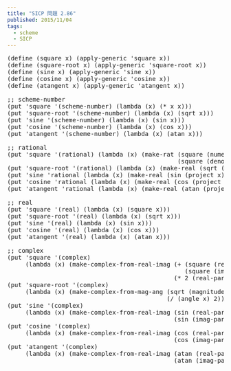 ```yaml
---
title: "SICP 問題 2.86"
published: 2015/11/04
tags:
  - scheme
  - SICP
---
```



<pre class="code lang-scheme" data-lang="scheme" data-unlink><span class="synSpecial">(</span><span class="synStatement">define</span> <span class="synSpecial">(</span>square x<span class="synSpecial">)</span> <span class="synSpecial">(</span>apply-generic <span class="synSpecial">'</span>square x<span class="synSpecial">))</span>
<span class="synSpecial">(</span><span class="synStatement">define</span> <span class="synSpecial">(</span>square-root x<span class="synSpecial">)</span> <span class="synSpecial">(</span>apply-generic <span class="synSpecial">'</span>square-root x<span class="synSpecial">))</span>
<span class="synSpecial">(</span><span class="synStatement">define</span> <span class="synSpecial">(</span>sine x<span class="synSpecial">)</span> <span class="synSpecial">(</span>apply-generic <span class="synSpecial">'</span>sine x<span class="synSpecial">))</span>
<span class="synSpecial">(</span><span class="synStatement">define</span> <span class="synSpecial">(</span>cosine x<span class="synSpecial">)</span> <span class="synSpecial">(</span>apply-generic <span class="synSpecial">'</span>cosine x<span class="synSpecial">))</span>
<span class="synSpecial">(</span><span class="synStatement">define</span> <span class="synSpecial">(</span>atangent x<span class="synSpecial">)</span> <span class="synSpecial">(</span>apply-generic <span class="synSpecial">'</span>atangent x<span class="synSpecial">))</span>

<span class="synComment">;; scheme-number</span>
<span class="synSpecial">(</span>put <span class="synSpecial">'</span>square <span class="synSpecial">'(</span>scheme-number<span class="synSpecial">)</span> <span class="synSpecial">(</span><span class="synStatement">lambda</span> <span class="synSpecial">(</span>x<span class="synSpecial">)</span> <span class="synSpecial">(</span><span class="synIdentifier">*</span> x x<span class="synSpecial">)))</span>
<span class="synSpecial">(</span>put <span class="synSpecial">'</span>square-root <span class="synSpecial">'(</span>scheme-number<span class="synSpecial">)</span> <span class="synSpecial">(</span><span class="synStatement">lambda</span> <span class="synSpecial">(</span>x<span class="synSpecial">)</span> <span class="synSpecial">(</span><span class="synIdentifier">sqrt</span> x<span class="synSpecial">)))</span>
<span class="synSpecial">(</span>put <span class="synSpecial">'</span>sine <span class="synSpecial">'(</span>scheme-number<span class="synSpecial">)</span> <span class="synSpecial">(</span><span class="synStatement">lambda</span> <span class="synSpecial">(</span>x<span class="synSpecial">)</span> <span class="synSpecial">(</span><span class="synIdentifier">sin</span> x<span class="synSpecial">)))</span>
<span class="synSpecial">(</span>put <span class="synSpecial">'</span>cosine <span class="synSpecial">'(</span>scheme-number<span class="synSpecial">)</span> <span class="synSpecial">(</span><span class="synStatement">lambda</span> <span class="synSpecial">(</span>x<span class="synSpecial">)</span> <span class="synSpecial">(</span><span class="synIdentifier">cos</span> x<span class="synSpecial">)))</span>
<span class="synSpecial">(</span>put <span class="synSpecial">'</span>atangent <span class="synSpecial">'(</span>scheme-number<span class="synSpecial">)</span> <span class="synSpecial">(</span><span class="synStatement">lambda</span> <span class="synSpecial">(</span>x<span class="synSpecial">)</span> <span class="synSpecial">(</span><span class="synIdentifier">atan</span> x<span class="synSpecial">)))</span>

<span class="synComment">;; rational</span>
<span class="synSpecial">(</span>put <span class="synSpecial">'</span>square <span class="synSpecial">'(</span>rational<span class="synSpecial">)</span> <span class="synSpecial">(</span><span class="synStatement">lambda</span> <span class="synSpecial">(</span>x<span class="synSpecial">)</span> <span class="synSpecial">(</span>make-rat <span class="synSpecial">(</span>square <span class="synSpecial">(</span>numer x<span class="synSpecial">))</span>
                                               <span class="synSpecial">(</span>square <span class="synSpecial">(</span>denom x<span class="synSpecial">)))))</span>
<span class="synSpecial">(</span>put <span class="synSpecial">'</span>square-root <span class="synSpecial">'(</span>rational<span class="synSpecial">)</span> <span class="synSpecial">(</span><span class="synStatement">lambda</span> <span class="synSpecial">(</span>x<span class="synSpecial">)</span> <span class="synSpecial">(</span>make-real <span class="synSpecial">(</span><span class="synIdentifier">sqrt</span> <span class="synSpecial">(</span>project x<span class="synSpecial">)))))</span>
<span class="synSpecial">(</span>put <span class="synSpecial">'</span>sine <span class="synSpecial">'</span>rational <span class="synSpecial">(</span><span class="synStatement">lambda</span> <span class="synSpecial">(</span>x<span class="synSpecial">)</span> <span class="synSpecial">(</span>make-real <span class="synSpecial">(</span><span class="synIdentifier">sin</span> <span class="synSpecial">(</span>project x<span class="synSpecial">)))))</span> <span class="synComment">;;real</span>
<span class="synSpecial">(</span>put <span class="synSpecial">'</span>cosine <span class="synSpecial">'</span>rational <span class="synSpecial">(</span><span class="synStatement">lambda</span> <span class="synSpecial">(</span>x<span class="synSpecial">)</span> <span class="synSpecial">(</span>make-real <span class="synSpecial">(</span><span class="synIdentifier">cos</span> <span class="synSpecial">(</span>project x<span class="synSpecial">)))))</span> <span class="synComment">;;real</span>
<span class="synSpecial">(</span>put <span class="synSpecial">'</span>atangent <span class="synSpecial">'</span>rational <span class="synSpecial">(</span><span class="synStatement">lambda</span> <span class="synSpecial">(</span>x<span class="synSpecial">)</span> <span class="synSpecial">(</span>make-real <span class="synSpecial">(</span><span class="synIdentifier">atan</span> <span class="synSpecial">(</span>project x<span class="synSpecial">)))))</span> <span class="synComment">;;real</span>

<span class="synComment">;; real</span>
<span class="synSpecial">(</span>put <span class="synSpecial">'</span>square <span class="synSpecial">'(</span>real<span class="synSpecial">)</span> <span class="synSpecial">(</span><span class="synStatement">lambda</span> <span class="synSpecial">(</span>x<span class="synSpecial">)</span> <span class="synSpecial">(</span>square x<span class="synSpecial">)))</span>
<span class="synSpecial">(</span>put <span class="synSpecial">'</span>square-root <span class="synSpecial">'(</span>real<span class="synSpecial">)</span> <span class="synSpecial">(</span><span class="synStatement">lambda</span> <span class="synSpecial">(</span>x<span class="synSpecial">)</span> <span class="synSpecial">(</span><span class="synIdentifier">sqrt</span> x<span class="synSpecial">)))</span>
<span class="synSpecial">(</span>put <span class="synSpecial">'</span>sine <span class="synSpecial">'(</span>real<span class="synSpecial">)</span> <span class="synSpecial">(</span><span class="synStatement">lambda</span> <span class="synSpecial">(</span>x<span class="synSpecial">)</span> <span class="synSpecial">(</span><span class="synIdentifier">sin</span> x<span class="synSpecial">)))</span>
<span class="synSpecial">(</span>put <span class="synSpecial">'</span>cosine <span class="synSpecial">'(</span>real<span class="synSpecial">)</span> <span class="synSpecial">(</span><span class="synStatement">lambda</span> <span class="synSpecial">(</span>x<span class="synSpecial">)</span> <span class="synSpecial">(</span><span class="synIdentifier">cos</span> x<span class="synSpecial">)))</span>
<span class="synSpecial">(</span>put <span class="synSpecial">'</span>atangent <span class="synSpecial">'(</span>real<span class="synSpecial">)</span> <span class="synSpecial">(</span><span class="synStatement">lambda</span> <span class="synSpecial">(</span>x<span class="synSpecial">)</span> <span class="synSpecial">(</span><span class="synIdentifier">atan</span> x<span class="synSpecial">)))</span>

<span class="synComment">;; complex</span>
<span class="synSpecial">(</span>put <span class="synSpecial">'</span>square <span class="synSpecial">'(</span>complex<span class="synSpecial">)</span>
     <span class="synSpecial">(</span><span class="synStatement">lambda</span> <span class="synSpecial">(</span>x<span class="synSpecial">)</span> <span class="synSpecial">(</span>make-complex-from-real-imag <span class="synSpecial">(</span><span class="synIdentifier">+</span> <span class="synSpecial">(</span>square <span class="synSpecial">(</span><span class="synIdentifier">real-part</span> x<span class="synSpecial">))</span>
                                                 <span class="synSpecial">(</span>square <span class="synSpecial">(</span>imag<span class="synSpecial">)))</span>
                                              <span class="synSpecial">(</span><span class="synIdentifier">*</span> <span class="synConstant">2</span> <span class="synSpecial">(</span><span class="synIdentifier">real-part</span> x<span class="synSpecial">)</span> <span class="synSpecial">(</span><span class="synIdentifier">imag-part</span> x<span class="synSpecial">)))))</span>
<span class="synSpecial">(</span>put <span class="synSpecial">'</span>square-root <span class="synSpecial">'(</span>complex<span class="synSpecial">)</span>
     <span class="synSpecial">(</span><span class="synStatement">lambda</span> <span class="synSpecial">(</span>x<span class="synSpecial">)</span> <span class="synSpecial">(</span>make-complex-from-mag-ang <span class="synSpecial">(</span><span class="synIdentifier">sqrt</span> <span class="synSpecial">(</span><span class="synIdentifier">magnitude</span> x<span class="synSpecial">))</span>
                                            <span class="synSpecial">(</span><span class="synIdentifier">/</span> <span class="synSpecial">(</span><span class="synIdentifier">angle</span> x<span class="synSpecial">)</span> <span class="synConstant">2</span><span class="synSpecial">))))</span>
<span class="synSpecial">(</span>put <span class="synSpecial">'</span>sine <span class="synSpecial">'(</span>complex<span class="synSpecial">)</span>
     <span class="synSpecial">(</span><span class="synStatement">lambda</span> <span class="synSpecial">(</span>x<span class="synSpecial">)</span> <span class="synSpecial">(</span>make-complex-from-real-imag <span class="synSpecial">(</span><span class="synIdentifier">sin</span> <span class="synSpecial">(</span><span class="synIdentifier">real-part</span> x<span class="synSpecial">))</span>
                                              <span class="synSpecial">(</span><span class="synIdentifier">sin</span> <span class="synSpecial">(</span><span class="synIdentifier">imag-part</span> x<span class="synSpecial">)))))</span>
<span class="synSpecial">(</span>put <span class="synSpecial">'</span>cosine <span class="synSpecial">'(</span>complex<span class="synSpecial">)</span>
     <span class="synSpecial">(</span><span class="synStatement">lambda</span> <span class="synSpecial">(</span>x<span class="synSpecial">)</span> <span class="synSpecial">(</span>make-complex-from-real-imag <span class="synSpecial">(</span><span class="synIdentifier">cos</span> <span class="synSpecial">(</span><span class="synIdentifier">real-part</span> x<span class="synSpecial">))</span>
                                              <span class="synSpecial">(</span><span class="synIdentifier">cos</span> <span class="synSpecial">(</span><span class="synIdentifier">imag-part</span> x<span class="synSpecial">)))))</span>
<span class="synSpecial">(</span>put <span class="synSpecial">'</span>atangent <span class="synSpecial">'(</span>complex<span class="synSpecial">)</span>
     <span class="synSpecial">(</span><span class="synStatement">lambda</span> <span class="synSpecial">(</span>x<span class="synSpecial">)</span> <span class="synSpecial">(</span>make-complex-from-real-imag <span class="synSpecial">(</span><span class="synIdentifier">atan</span> <span class="synSpecial">(</span><span class="synIdentifier">real-part</span> x<span class="synSpecial">))</span>
                                              <span class="synSpecial">(</span><span class="synIdentifier">atan</span> <span class="synSpecial">(</span><span class="synIdentifier">imag-part</span> x<span class="synSpecial">)))))</span>

</pre>


